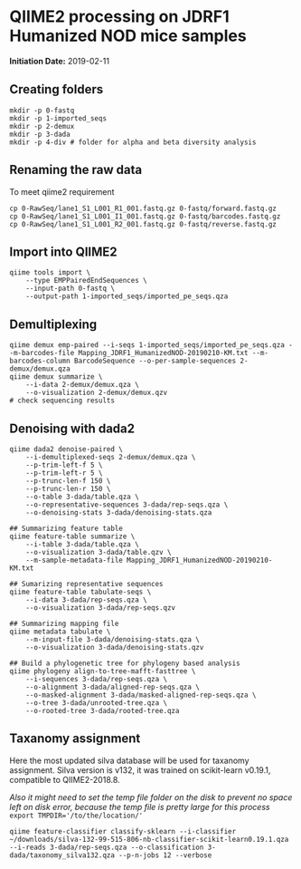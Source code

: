 # QIIME2 processing on JDRF1 Humanized NOD mice samples
**Initiation Date:** 2019-02-11

## Creating folders
```
mkdir -p 0-fastq
mkdir -p 1-imported_seqs
mkdir -p 2-demux
mkdir -p 3-dada
mkdir -p 4-div # folder for alpha and beta diversity analysis
```

## Renaming the raw data
To meet qiime2 requirement
```
cp 0-RawSeq/lane1_S1_L001_R1_001.fastq.gz 0-fastq/forward.fastq.gz
cp 0-RawSeq/lane1_S1_L001_I1_001.fastq.gz 0-fastq/barcodes.fastq.gz
cp 0-RawSeq/lane1_S1_L001_R2_001.fastq.gz 0-fastq/reverse.fastq.gz
```

## Import into QIIME2
```
qiime tools import \
    --type EMPPairedEndSequences \
    --input-path 0-fastq \
    --output-path 1-imported_seqs/imported_pe_seqs.qza
```

## Demultiplexing
```
qiime demux emp-paired --i-seqs 1-imported_seqs/imported_pe_seqs.qza --m-barcodes-file Mapping_JDRF1_HumanizedNOD-20190210-KM.txt --m-barcodes-column BarcodeSequence --o-per-sample-sequences 2-demux/demux.qza
qiime demux summarize \
    --i-data 2-demux/demux.qza \
    --o-visualization 2-demux/demux.qzv
# check sequencing results
```

## Denoising with dada2
```
qiime dada2 denoise-paired \
    --i-demultiplexed-seqs 2-demux/demux.qza \
    --p-trim-left-f 5 \
    --p-trim-left-r 5 \
    --p-trunc-len-f 150 \
    --p-trunc-len-r 150 \
    --o-table 3-dada/table.qza \
    --o-representative-sequences 3-dada/rep-seqs.qza \
    --o-denoising-stats 3-dada/denoising-stats.qza

## Summarizing feature table
qiime feature-table summarize \
    --i-table 3-dada/table.qza \
    --o-visualization 3-dada/table.qzv \
    --m-sample-metadata-file Mapping_JDRF1_HumanizedNOD-20190210-KM.txt

## Sumarizing representative sequences
qiime feature-table tabulate-seqs \
    --i-data 3-dada/rep-seqs.qza \
    --o-visualization 3-dada/rep-seqs.qzv

## Summarizing mapping file
qiime metadata tabulate \
	--m-input-file 3-dada/denoising-stats.qza \
	--o-visualization 3-dada/denoising-stats.qzv

## Build a phylogenetic tree for phylogeny based analysis
qiime phylogeny align-to-tree-mafft-fasttree \
    --i-sequences 3-dada/rep-seqs.qza \
    --o-alignment 3-dada/aligned-rep-seqs.qza \
    --o-masked-alignment 3-dada/masked-aligned-rep-seqs.qza \
    --o-tree 3-dada/unrooted-tree.qza \
    --o-rooted-tree 3-dada/rooted-tree.qza
```

## Taxanomy assignment

Here the most updated silva database will be used for taxanomy assignment. Silva version is v132, it was trained on scikit-learn v0.19.1, compatible to QIIME2-2018.8.

*Also it might need to set the temp file folder on the disk to prevent no space left on disk error, because the temp file is pretty large for this process* `export TMPDIR='/to/the/location/'`

```
qiime feature-classifier classify-sklearn --i-classifier ~/downloads/silva-132-99-515-806-nb-classifier-scikit-learn0.19.1.qza --i-reads 3-dada/rep-seqs.qza --o-classification 3-dada/taxonomy_silva132.qza --p-n-jobs 12 --verbose
```

